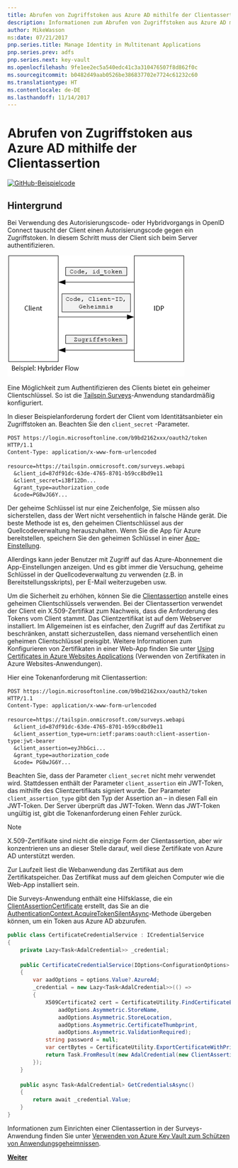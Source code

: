 ```yaml
---
title: Abrufen von Zugriffstoken aus Azure AD mithilfe der Clientassertion
description: Informationen zum Abrufen von Zugriffstoken aus Azure AD mithilfe der Clientassertion.
author: MikeWasson
ms:date: 07/21/2017
pnp.series.title: Manage Identity in Multitenant Applications
pnp.series.prev: adfs
pnp.series.next: key-vault
ms.openlocfilehash: 9fe1ee2ec5a540edc41c3a310476507f8d862f0c
ms.sourcegitcommit: b0482d49aab0526be386837702e7724c61232c60
ms.translationtype: HT
ms.contentlocale: de-DE
ms.lasthandoff: 11/14/2017
---
```

# <a name="use-client-assertion-to-get-access-tokens-from-azure-ad"></a>Abrufen von Zugriffstoken aus Azure AD mithilfe der Clientassertion

[![GitHub](../_images/github.png)-Beispielcode][sample application]

## <a name="background"></a>Hintergrund
Bei Verwendung des Autorisierungscode- oder Hybridvorgangs in OpenID Connect tauscht der Client einen Autorisierungscode gegen ein Zugriffstoken. In diesem Schritt muss der Client sich beim Server authentifizieren.

![Geheimer Clientschlüssel](./images/client-secret.png)

Eine Möglichkeit zum Authentifizieren des Clients bietet ein geheimer Clientschlüssel. So ist die [Tailspin Surveys][Surveys]-Anwendung standardmäßig konfiguriert.

In dieser Beispielanforderung fordert der Client vom Identitätsanbieter ein Zugriffstoken an. Beachten Sie den `client_secret` -Parameter.

```
POST https://login.microsoftonline.com/b9bd2162xxx/oauth2/token HTTP/1.1
Content-Type: application/x-www-form-urlencoded

resource=https://tailspin.onmicrosoft.com/surveys.webapi
  &client_id=87df91dc-63de-4765-8701-b59cc8bd9e11
  &client_secret=i3Bf12Dn...
  &grant_type=authorization_code
  &code=PG8wJG6Y...
```

Der geheime Schlüssel ist nur eine Zeichenfolge, Sie müssen also sicherstellen, dass der Wert nicht versehentlich in falsche Hände gerät. Die beste Methode ist es, den geheimen Clientschlüssel aus der Quellcodeverwaltung herauszuhalten. Wenn Sie die App für Azure bereitstellen, speichern Sie den geheimen Schlüssel in einer [App-Einstellung][configure-web-app].

Allerdings kann jeder Benutzer mit Zugriff auf das Azure-Abonnement die App-Einstellungen anzeigen. Und es gibt immer die Versuchung, geheime Schlüssel in der Quellcodeverwaltung zu verwenden (z.B. in Bereitstellungsskripts), per E-Mail weiterzugeben usw.

Um die Sicherheit zu erhöhen, können Sie die [Clientassertion] anstelle eines geheimen Clientschlüssels verwenden. Bei der Clientassertion verwendet der Client ein X.509-Zertifikat zum Nachweis, dass die Anforderung des Tokens vom Client stammt. Das Clientzertifikat ist auf dem Webserver installiert. Im Allgemeinen ist es einfacher, den Zugriff auf das Zertifikat zu beschränken, anstatt sicherzustellen, dass niemand versehentlich einen geheimen Clientschlüssel preisgibt. Weitere Informationen zum Konfigurieren von Zertifikaten in einer Web-App finden Sie unter [Using Certificates in Azure Websites Applications][using-certs-in-websites] (Verwenden von Zertifikaten in Azure Websites-Anwendungen).

Hier eine Tokenanforderung mit Clientassertion:

```
POST https://login.microsoftonline.com/b9bd2162xxx/oauth2/token HTTP/1.1
Content-Type: application/x-www-form-urlencoded

resource=https://tailspin.onmicrosoft.com/surveys.webapi
  &client_id=87df91dc-63de-4765-8701-b59cc8bd9e11
  &client_assertion_type=urn:ietf:params:oauth:client-assertion-type:jwt-bearer
  &client_assertion=eyJhbGci...
  &grant_type=authorization_code
  &code= PG8wJG6Y...
```

Beachten Sie, dass der Parameter `client_secret` nicht mehr verwendet wird. Stattdessen enthält der Parameter `client_assertion` ein JWT-Token, das mithilfe des Clientzertifikats signiert wurde. Der Parameter `client_assertion_type` gibt den Typ der Assertion an – in diesen Fall ein JWT-Token. Der Server überprüft das JWT-Token. Wenn das JWT-Token ungültig ist, gibt die Tokenanforderung einen Fehler zurück.

> [!NOTE]
> X.509-Zertifikate sind nicht die einzige Form der Clientassertion, aber wir konzentrieren uns an dieser Stelle darauf, weil diese Zertifikate von Azure AD unterstützt werden.
> 
> 

Zur Laufzeit liest die Webanwendung das Zertifikat aus dem Zertifikatspeicher. Das Zertifikat muss auf dem gleichen Computer wie die Web-App installiert sein.

Die Surveys-Anwendung enthält eine Hilfsklasse, die ein [ClientAssertionCertificate](/dotnet/api/microsoft.identitymodel.clients.activedirectory.clientassertioncertificate) erstellt, das Sie an die [AuthenticationContext.AcquireTokenSilentAsync](/dotnet/api/microsoft.identitymodel.clients.activedirectory.authenticationcontext.acquiretokensilentasync)-Methode übergeben können, um ein Token aus Azure AD abzurufen.

```csharp
public class CertificateCredentialService : ICredentialService
{
    private Lazy<Task<AdalCredential>> _credential;

    public CertificateCredentialService(IOptions<ConfigurationOptions> options)
    {
        var aadOptions = options.Value?.AzureAd;
        _credential = new Lazy<Task<AdalCredential>>(() =>
        {
            X509Certificate2 cert = CertificateUtility.FindCertificateByThumbprint(
                aadOptions.Asymmetric.StoreName,
                aadOptions.Asymmetric.StoreLocation,
                aadOptions.Asymmetric.CertificateThumbprint,
                aadOptions.Asymmetric.ValidationRequired);
            string password = null;
            var certBytes = CertificateUtility.ExportCertificateWithPrivateKey(cert, out password);
            return Task.FromResult(new AdalCredential(new ClientAssertionCertificate(aadOptions.ClientId, new X509Certificate2(certBytes, password))));
        });
    }

    public async Task<AdalCredential> GetCredentialsAsync()
    {
        return await _credential.Value;
    }
}
```

Informationen zum Einrichten einer Clientassertion in der Surveys-Anwendung finden Sie unter [Verwenden von Azure Key Vault zum Schützen von Anwendungsgeheimnissen][key vault].

[**Weiter**][key vault]

<!-- Links -->
[configure-web-app]: /azure/app-service-web/web-sites-configure/
[azure-management-portal]: https://portal.azure.com
[Clientassertion]: https://tools.ietf.org/html/rfc7521
[key vault]: key-vault.md
[Setup-KeyVault]: https://github.com/mspnp/multitenant-saas-guidance/blob/master/scripts/Setup-KeyVault.ps1
[Surveys]: tailspin.md
[using-certs-in-websites]: https://azure.microsoft.com/blog/using-certificates-in-azure-websites-applications/

[sample application]: https://github.com/mspnp/multitenant-saas-guidance
